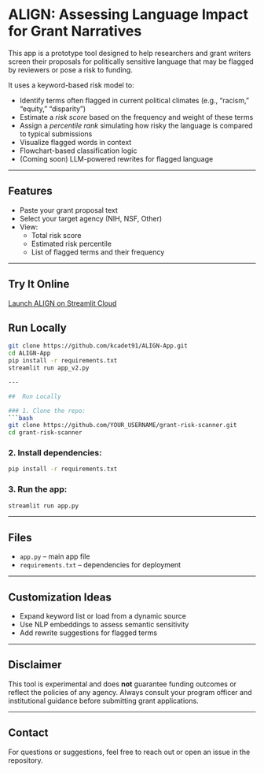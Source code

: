 # ALIGN: Assessing Language Impact for Grant Narratives


This app is a prototype tool designed to help researchers and grant writers screen their proposals for politically sensitive language that may be flagged by reviewers or pose a risk to funding. 

It uses a keyword-based risk model to:
- Identify terms often flagged in current political climates (e.g., “racism,” “equity,” “disparity”)
- Estimate a *risk score* based on the frequency and weight of these terms
- Assign a *percentile rank* simulating how risky the language is compared to typical submissions
- Visualize flagged words in context
- Flowchart-based classification logic
- (Coming soon) LLM-powered rewrites for flagged language

---

##  Features

- Paste your grant proposal text
- Select your target agency (NIH, NSF, Other)
- View:
  - Total risk score
  - Estimated risk percentile
  - List of flagged terms and their frequency

---

##  Try It Online

[Launch ALIGN on Streamlit Cloud](https://grant-risk-assessment-app-app-yacfwhbnxkthqtp2mepqnx.streamlit.app)


##  Run Locally

```bash
git clone https://github.com/kcadet91/ALIGN-App.git
cd ALIGN-App
pip install -r requirements.txt
streamlit run app_v2.py

---

##  Run Locally

### 1. Clone the repo:
```bash
git clone https://github.com/YOUR_USERNAME/grant-risk-scanner.git
cd grant-risk-scanner
```

### 2. Install dependencies:
```bash
pip install -r requirements.txt
```

### 3. Run the app:
```bash
streamlit run app.py
```

---

##  Files

- `app.py` – main app file
- `requirements.txt` – dependencies for deployment

---

##  Customization Ideas

- Expand keyword list or load from a dynamic source
- Use NLP embeddings to assess semantic sensitivity
- Add rewrite suggestions for flagged terms

---

##  Disclaimer

This tool is experimental and does **not** guarantee funding outcomes or reflect the policies of any agency. Always consult your program officer and institutional guidance before submitting grant applications.

---

## Contact

For questions or suggestions, feel free to reach out or open an issue in the repository.
